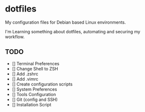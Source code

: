 # dotfiles
My configuration files for Debian based Linux environments.

I'm Learning something about dotfiles, automating and securing my workflow.


## TODO
- [] Terminal Preferences
- [] Change Shell to ZSH
- [] Add .zshrc
- [] Add .vimrc
- [] Create configuration scripts
- [] System Preferences
- [] Tools Configuration
- [] Git (config and SSH)
- [] Installation Script

